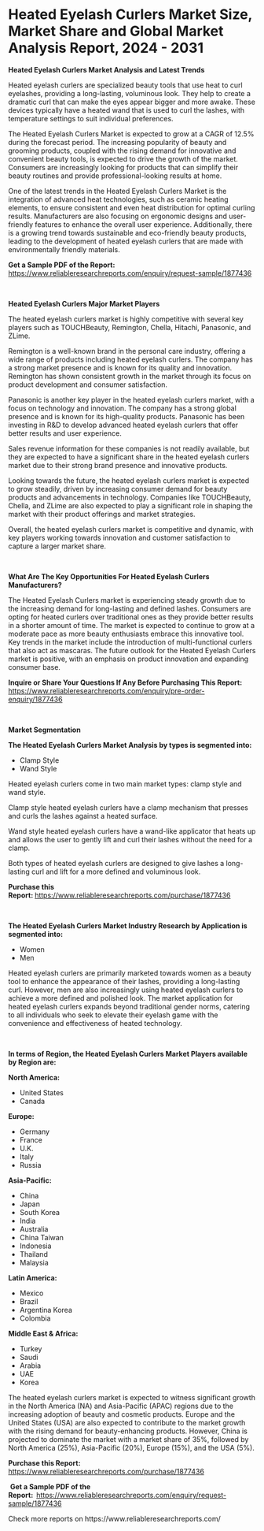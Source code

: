 <p><h1>Heated Eyelash Curlers Market Size, Market Share and Global Market Analysis Report, 2024 - 2031</h1></p><p><strong>Heated Eyelash Curlers Market Analysis and Latest Trends</strong></p>
<p><p>Heated eyelash curlers are specialized beauty tools that use heat to curl eyelashes, providing a long-lasting, voluminous look. They help to create a dramatic curl that can make the eyes appear bigger and more awake. These devices typically have a heated wand that is used to curl the lashes, with temperature settings to suit individual preferences.</p><p>The Heated Eyelash Curlers Market is expected to grow at a CAGR of 12.5% during the forecast period. The increasing popularity of beauty and grooming products, coupled with the rising demand for innovative and convenient beauty tools, is expected to drive the growth of the market. Consumers are increasingly looking for products that can simplify their beauty routines and provide professional-looking results at home.</p><p>One of the latest trends in the Heated Eyelash Curlers Market is the integration of advanced heat technologies, such as ceramic heating elements, to ensure consistent and even heat distribution for optimal curling results. Manufacturers are also focusing on ergonomic designs and user-friendly features to enhance the overall user experience. Additionally, there is a growing trend towards sustainable and eco-friendly beauty products, leading to the development of heated eyelash curlers that are made with environmentally friendly materials.</p></p>
<p><strong>Get a Sample PDF of the Report:&nbsp;</strong> <a href="https://www.reliableresearchreports.com/enquiry/request-sample/1877436">https://www.reliableresearchreports.com/enquiry/request-sample/1877436</a></p>
<p>&nbsp;</p>
<p><strong>Heated Eyelash Curlers Major Market Players</strong></p>
<p><p>The heated eyelash curlers market is highly competitive with several key players such as TOUCHBeauty, Remington, Chella, Hitachi, Panasonic, and ZLime. </p><p>Remington is a well-known brand in the personal care industry, offering a wide range of products including heated eyelash curlers. The company has a strong market presence and is known for its quality and innovation. Remington has shown consistent growth in the market through its focus on product development and consumer satisfaction. </p><p>Panasonic is another key player in the heated eyelash curlers market, with a focus on technology and innovation. The company has a strong global presence and is known for its high-quality products. Panasonic has been investing in R&D to develop advanced heated eyelash curlers that offer better results and user experience. </p><p>Sales revenue information for these companies is not readily available, but they are expected to have a significant share in the heated eyelash curlers market due to their strong brand presence and innovative products. </p><p>Looking towards the future, the heated eyelash curlers market is expected to grow steadily, driven by increasing consumer demand for beauty products and advancements in technology. Companies like TOUCHBeauty, Chella, and ZLime are also expected to play a significant role in shaping the market with their product offerings and market strategies. </p><p>Overall, the heated eyelash curlers market is competitive and dynamic, with key players working towards innovation and customer satisfaction to capture a larger market share.</p></p>
<p>&nbsp;</p>
<p><strong>What Are The Key Opportunities For Heated Eyelash Curlers Manufacturers?</strong></p>
<p><p>The Heated Eyelash Curlers market is experiencing steady growth due to the increasing demand for long-lasting and defined lashes. Consumers are opting for heated curlers over traditional ones as they provide better results in a shorter amount of time. The market is expected to continue to grow at a moderate pace as more beauty enthusiasts embrace this innovative tool. Key trends in the market include the introduction of multi-functional curlers that also act as mascaras. The future outlook for the Heated Eyelash Curlers market is positive, with an emphasis on product innovation and expanding consumer base.</p></p>
<p><strong>Inquire or Share Your Questions If Any Before Purchasing This Report:</strong> <a href="https://www.reliableresearchreports.com/enquiry/pre-order-enquiry/1877436">https://www.reliableresearchreports.com/enquiry/pre-order-enquiry/1877436</a></p>
<p>&nbsp;</p>
<p><strong>Market Segmentation</strong></p>
<p><strong>The Heated Eyelash Curlers Market Analysis by types is segmented into:</strong></p>
<p><ul><li>Clamp Style</li><li>Wand Style</li></ul></p>
<p><p>Heated eyelash curlers come in two main market types: clamp style and wand style. </p><p>Clamp style heated eyelash curlers have a clamp mechanism that presses and curls the lashes against a heated surface. </p><p>Wand style heated eyelash curlers have a wand-like applicator that heats up and allows the user to gently lift and curl their lashes without the need for a clamp.</p><p>Both types of heated eyelash curlers are designed to give lashes a long-lasting curl and lift for a more defined and voluminous look.</p></p>
<p><strong>Purchase this Report:&nbsp;</strong><a href="https://www.reliableresearchreports.com/purchase/1877436">https://www.reliableresearchreports.com/purchase/1877436</a></p>
<p>&nbsp;</p>
<p><strong>The Heated Eyelash Curlers Market Industry Research by Application is segmented into:</strong></p>
<p><ul><li>Women</li><li>Men</li></ul></p>
<p><p>Heated eyelash curlers are primarily marketed towards women as a beauty tool to enhance the appearance of their lashes, providing a long-lasting curl. However, men are also increasingly using heated eyelash curlers to achieve a more defined and polished look. The market application for heated eyelash curlers expands beyond traditional gender norms, catering to all individuals who seek to elevate their eyelash game with the convenience and effectiveness of heated technology.</p></p>
<p>&nbsp;</p>
<p><strong>In terms of Region, the Heated Eyelash Curlers Market Players available by Region are:</strong></p>
<p>
    <p> <strong> North America: </strong>
        <ul>
            <li>United States</li>
            <li>Canada</li>
        </ul>
        </p> 
    <p> <strong> Europe: </strong>
        <ul>
            <li>Germany</li>
            <li>France</li>
            <li>U.K.</li>
            <li>Italy</li>
            <li>Russia</li>
        </ul>
        </p> 
    <p> <strong> Asia-Pacific: </strong>
        <ul>
            <li>China</li>
            <li>Japan</li>
            <li>South Korea</li>
            <li>India</li>
            <li>Australia</li>
            <li>China Taiwan</li>
            <li>Indonesia</li>
            <li>Thailand</li>
            <li>Malaysia</li>
        </ul>
        </p> 
    <p> <strong> Latin America: </strong>
        <ul>
            <li>Mexico</li>
            <li>Brazil</li>
            <li>Argentina Korea</li>
            <li>Colombia</li>
        </ul>
        </p> 
    <p> <strong> Middle East & Africa: </strong>
        <ul>
            <li>Turkey</li>
            <li>Saudi</li>
            <li>Arabia</li>
            <li>UAE</li>
            <li>Korea</li>
        </ul>
    </p>
    </p>
<p><p>The heated eyelash curlers market is expected to witness significant growth in the North America (NA) and Asia-Pacific (APAC) regions due to the increasing adoption of beauty and cosmetic products. Europe and the United States (USA) are also expected to contribute to the market growth with the rising demand for beauty-enhancing products. However, China is projected to dominate the market with a market share of 35%, followed by North America (25%), Asia-Pacific (20%), Europe (15%), and the USA (5%).</p></p>
<p><strong>Purchase this Report: </strong><a href="https://www.reliableresearchreports.com/purchase/1877436">https://www.reliableresearchreports.com/purchase/1877436</a></p>
<p>&nbsp;<strong>Get a Sample PDF of the Report:&nbsp;&nbsp;</strong><a href="https://www.reliableresearchreports.com/enquiry/request-sample/1877436">https://www.reliableresearchreports.com/enquiry/request-sample/1877436</a></p>
<p><strong></strong></p>
<p>Check more reports on https://www.reliableresearchreports.com/</p>